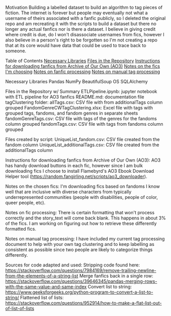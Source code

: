 Motivation
Building a labelled dataset to build an algorithm to tag pieces of fiction. The internet is forever but people may eventually not what a username of theirs associated with a fanfic publicly, so I deleted the original repo and am recreating it with the scripts to build a dataset but there no longer any actual fanfics nor is there a dataset. I believe in giving credit where credit is due, do I won't disassociate usernames from fics, however I also believe in a person's right to be forgotten so I'm not creating a repo that at its core would have data that could be used to trace back to someone.

Table of Contents
[Necessary Libraries](#libraries)
[Files in the Repository](#repofiles)
[Instructions for downloading fanfics from Archive of Our Own (AO3)](#ficdownloading)
[Notes on the fics I'm choosing](#chosenfics)
[Notes on fanfic processing](#ficprocessing)
[Notes on manual tag processing](#tagprocessing)

<a name="libraries">Necessary Libraries</a>
Pandas
NumPy
BeautifulSoup
OS
SQLAlchemy

<a name="repofiles">Files in the Repository w/ Summary</a>
ETLPipeline.ipynb: jupyter notebook with ETL pipeline for AO3 fanfics
README.md: documentation file
tagClustering folder:
  allTags.csv: CSV file with from additionalTags column grouped
  FandomGenreCWTagClustering.xlsx: Excel file with tags with grouped tags, fandoms, and fandom genres in separate sheets
  fandomGenreTags.csv: CSV file with tags of the genres for the fandoms column grouped
  fandomTags.csv: CSV file with tags from fandoms column grouped

Files created by script:
UniqueList_fandom.csv: CSV file created from the fandom column
UniqueList_additionalTags.csv: CSV file created from the additionalTags column

<a name="ficdownloading">Instructions for downloading fanfics from Archive of Our Own (AO3)</a>:
AO3 has handy download buttons in each fic, however since I am bulk downloading fics I choose to install Flamebyrd's AO3 Ebook Download Helper tool (https://random.fangirling.net/scripts/ao3_downloader).

<a name="chosenfics">Notes on the chosen fics</a>:
I'm downloading fics based on fandoms I know well that are inclusive with diverse characters from typically underrepresented communities (people with disabilities, people of color, queer people, etc)</a>.

<a name="ficprocessing">Notes on fic processing</a>:
There is certain formatting that won't process correctly and the story_text will come back blank. This happens in about 3% of the fics. I am working on figuring out how to retrieve these differently formatted fics.

<a name="tagprocessing">Notes on manual tag processing</a>:
I have included my current tag processing document to help with your own tag clustering and to keep labelling as consistent as possible since two people are likely to categorize things differently.

Sources for code adapted and used:
Stripping code found here: https://stackoverflow.com/questions/7984169/remove-trailing-newline-from-the-elements-of-a-string-list
Merge fanfics back in a single row: https://stackoverflow.com/questions/39646345/pandas-merging-rows-with-the-same-value-and-same-index
Convert list to string: https://www.geeksforgeeks.org/python-program-to-convert-a-list-to-string/
Flattened list of lists: https://stackoverflow.com/questions/952914/how-to-make-a-flat-list-out-of-list-of-lists
